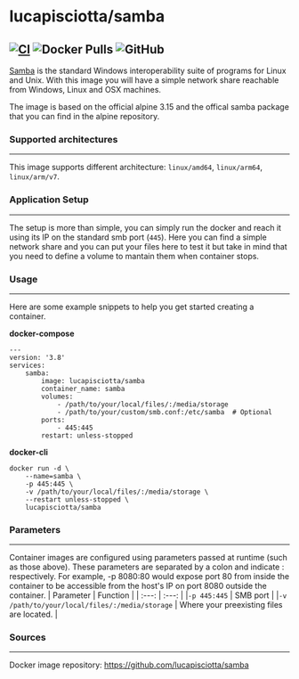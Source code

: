# lucapisciotta/samba
[![CI](https://github.com/lucapisciotta/samba/actions/workflows/main.yml/badge.svg)](https://github.com/lucapisciotta/samba/actions/workflows/main.yml)
![Docker Pulls](https://img.shields.io/docker/pulls/lucapisciotta/samba)
![GitHub](https://img.shields.io/github/license/lucapisciotta/samba)
------------------------
[Samba](https://www.samba.org/) is the standard Windows interoperability suite of programs for Linux and Unix.
With this image you will have a simple network share reachable from Windows, Linux and OSX machines.

The image is based on the official alpine 3.15 and the offical samba package that you can find in the alpine repository.

### Supported architectures
------------------------
This image supports different architecture: `linux/amd64`, `linux/arm64`, `linux/arm/v7`.

### Application Setup
------------------------
The setup is more than simple, you can simply run the docker and reach it using its IP on the standard smb port (`445`).
Here you can find a simple network share and you can put your files here to test it but take in mind that you need to define a volume to mantain them when container stops.

### Usage
------------------------
Here are some example snippets to help you get started creating a container.

**docker-compose**
```
---
version: '3.8'
services:
    samba:
        image: lucapisciotta/samba
        container_name: samba
        volumes:
            - /path/to/your/local/files/:/media/storage
            - /path/to/your/custom/smb.conf:/etc/samba  # Optional
        ports:
            - 445:445
        restart: unless-stopped
```
**docker-cli**
```
docker run -d \
    --name=samba \
    -p 445:445 \
    -v /path/to/your/local/files/:/media/storage \
    --restart unless-stopped \
    lucapisciotta/samba
```
### Parameters
------------------------
Container images are configured using parameters passed at runtime (such as those above). These parameters are separated by a colon and indicate <external>:<internal> respectively. For example, -p 8080:80 would expose port 80 from inside the container to be accessible from the host's IP on port 8080 outside the container.
| Parameter | Function |
| :---: | :---: |
|`-p 445:445` | SMB port |
|`-v /path/to/your/local/files/:/media/storage` | Where your preexisting files are located. |

### Sources
------------------------
Docker image repository: https://github.com/lucapisciotta/samba